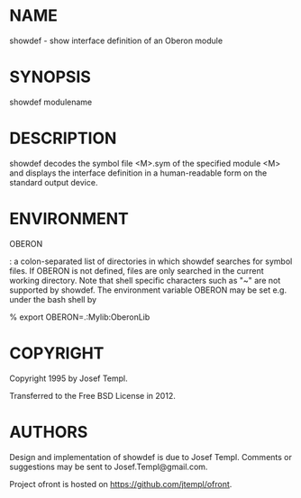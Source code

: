 NAME
====

showdef - show interface definition of an Oberon module

SYNOPSIS
========

showdef modulename

DESCRIPTION
===========

showdef decodes the symbol file \<M\>.sym of the specified module \<M\>
and displays the interface definition in a human-readable form on the
standard output device.

ENVIRONMENT
===========

OBERON

:   a colon-separated list of directories in which showdef searches for
    symbol files. If OBERON is not defined, files are only searched in
    the current working directory. Note that shell specific characters
    such as \"\~\" are not supported by showdef. The environment
    variable OBERON may be set e.g. under the bash shell by

\% export OBERON=.:Mylib:OberonLib

COPYRIGHT
=========

Copyright 1995 by Josef Templ.

Transferred to the Free BSD License in 2012.

AUTHORS
=======

Design and implementation of showdef is due to Josef Templ. Comments or
suggestions may be sent to Josef.Templ\@gmail.com.

Project ofront is hosted on https://github.com/jtempl/ofront.
